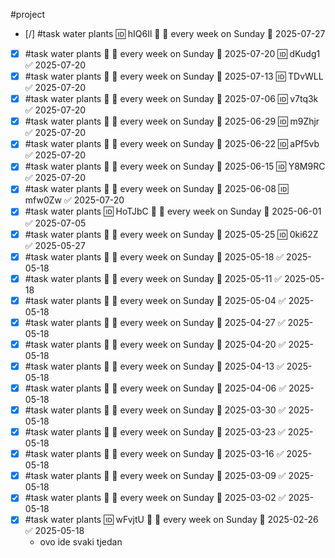 #project

- [/] #task water plants 🆔 hIQ6Il 🔼 🔁 every week on Sunday 📅 2025-07-27
- [x] #task water plants 🔼 🔁 every week on Sunday 📅 2025-07-20 🆔 dKudg1 ✅ 2025-07-20
- [x] #task water plants 🔼 🔁 every week on Sunday 📅 2025-07-13 🆔 TDvWLL ✅ 2025-07-20
- [x] #task water plants 🔼 🔁 every week on Sunday 📅 2025-07-06 🆔 v7tq3k ✅ 2025-07-20
- [x] #task water plants 🔼 🔁 every week on Sunday 📅 2025-06-29 🆔 m9Zhjr ✅ 2025-07-20
- [x] #task water plants 🔼 🔁 every week on Sunday 📅 2025-06-22 🆔 aPf5vb ✅ 2025-07-20
- [x] #task water plants 🔼 🔁 every week on Sunday 📅 2025-06-15 🆔 Y8M9RC ✅ 2025-07-20
- [x] #task water plants 🔼 🔁 every week on Sunday 📅 2025-06-08 🆔 mfw0Zw ✅ 2025-07-20
- [x] #task water plants 🆔 HoTJbC 🔼 🔁 every week on Sunday 📅 2025-06-01 ✅ 2025-07-05
- [x] #task water plants 🔼 🔁 every week on Sunday 📅 2025-05-25 🆔 0ki62Z ✅ 2025-05-27
- [x] #task water plants 🔼 🔁 every week on Sunday 📅 2025-05-18 ✅ 2025-05-18
- [x] #task water plants 🔼 🔁 every week on Sunday 📅 2025-05-11 ✅ 2025-05-18
- [x] #task water plants 🔼 🔁 every week on Sunday 📅 2025-05-04 ✅ 2025-05-18
- [x] #task water plants 🔼 🔁 every week on Sunday 📅 2025-04-27 ✅ 2025-05-18
- [x] #task water plants 🔼 🔁 every week on Sunday 📅 2025-04-20 ✅ 2025-05-18
- [x] #task water plants 🔼 🔁 every week on Sunday 📅 2025-04-13 ✅ 2025-05-18
- [x] #task water plants 🔼 🔁 every week on Sunday 📅 2025-04-06 ✅ 2025-05-18
- [x] #task water plants 🔼 🔁 every week on Sunday 📅 2025-03-30 ✅ 2025-05-18
- [x] #task water plants 🔼 🔁 every week on Sunday 📅 2025-03-23 ✅ 2025-05-18
- [x] #task water plants 🔼 🔁 every week on Sunday 📅 2025-03-16 ✅ 2025-05-18
- [x] #task water plants 🔼 🔁 every week on Sunday 📅 2025-03-09 ✅ 2025-05-18
- [x] #task water plants 🔼 🔁 every week on Sunday 📅 2025-03-02 ✅ 2025-05-18
- [x] #task water plants 🆔 wFvjtU 🔼 🔁 every week on Sunday 📅 2025-02-26 ✅ 2025-05-18
	- ovo ide svaki tjedan

